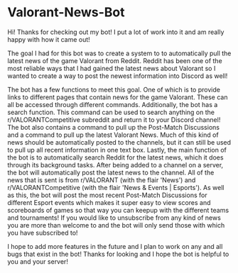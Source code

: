 # Valorant-News-Bot
Hi! Thanks for checking out my bot! I put a lot of work into it and am really happy with how it came out!

The goal I had for this bot was to create a system to  to automatically pull the latest news of the game Valorant from Reddit.
Reddit has been one of the most reliable ways that I had gained the latest news about Valorant so I wanted to create a way to post the newest information into Discord as well!

The bot has a few functions to meet this goal. One of which is to provide links to different pages that contain news for the game Valorant. These can all be accessed through different commands.
Additionally, the bot has a search function. This command can be used to search anything on the r/VALORANTCompetitive subreddit and return it to your Discord channel!
The bot also contains a command to pull up the Post-Match Discussions and a command to pull up the latest Valorant News. Much of this kind of news should be automatically posted to the channels, but it can still be used to pull up all recent information in one text box.
Lastly, the main function of the bot is to automatically search Reddit for the latest news, which it does through its background tasks. After being added to a channel on a server, the bot will automatically post the latest news to the channel. All of the news that is sent is from r/VALORANT (with the flair 'News') and r/VALORANTCompetitive (with the flair 'News & Events | Esports'). As well as this, the bot will post the most recent Post-Match Discussions for different Esport events which makes it super easy to view scores and scoreboards of games so that way you can keepup with the different teams and tournaments! If you would like to unsubscribe from any kind of news you are more than welcome to and the bot will only send those with which you have subscribed to!

I hope to add more features in the future and I plan to work on any and all bugs that exist in the bot! Thanks for looking and I hope the bot is helpful to you and your server!